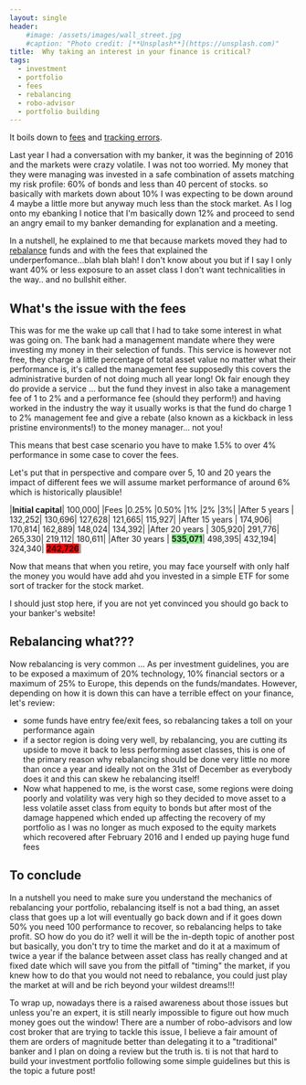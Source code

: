 ```yaml
---
layout: single
header:
    #image: /assets/images/wall_street.jpg
    #caption: "Photo credit: [**Unsplash**](https://unsplash.com)"
title:  Why taking an interest in your finance is critical?
tags:
  - investment
  - portfolio
  - fees
  - rebalancing
  - robo-advisor
  - portfolio building
---
```


It boils down to [fees](/concepts/fees/) and [tracking errors](/concepts/tracking_error/).

Last year I had a conversation with my banker, it was the beginning of 2016 and the markets were crazy volatile. I was not too worried. My money that they were managing was invested in a safe combination of assets matching my risk profile: 60% of bonds and less than 40 percent of stocks.
so basically with markets down about 10% I was expecting to be down around 4 maybe a little more but anyway much less than the stock market. As I log onto my ebanking I notice that I'm basically down 12% and proceed to send an angry email to my banker demanding for explanation and a meeting.

 In a nutshell, he explained to me that because markets moved they had to [rebalance](/concepts/rebalancing/) funds and with the fees that explained the underperfomance...blah blah blah!
 I don't know about you but if I say I only want 40% or less exposure to an asset class I don't want technicalities in the way.. and no bullshit either.

## What's the issue with the fees
This was for me the wake up call that I had to take some interest in what was going on. The bank had a management mandate where they were investing my money in their selection of funds.
This service is however not free, they charge a little percentage of total asset value no matter what their performance is, it's called the management fee supposedly this covers the administrative burden of not doing much all year long!
Ok fair enough they do provide a service ... but the fund they invest in also take a management fee of 1 to 2% and a performance fee (should they perform!) and having worked in the industry the way it usually works is that the fund do charge 1 to 2% management fee and give a rebate (also known as a kickback in less pristine environments!) to the money manager... not you!

This means that best case scenario you have to make 1.5% to over 4% performance in some case to cover the fees.

Let's put that in perspective and compare over 5, 10 and 20 years the impact of different fees we will assume market performance of around 6% which is historically plausible!


|**Initial capital**|	100,000|
|Fees	|0.25%	|0.50%	|1%	|2%	|3%|
|After 5 years	| 132,252| 	 130,696| 	 127,628| 	 121,665| 	 115,927| 
|After 15 years	| 174,906| 	 170,814| 	 162,889| 	 148,024| 	 134,392| 
|After 20 years	| 305,920| 	 291,776| 	 265,330| 	 219,112| 	 180,611| 
|After 30 years	| <span style="background-color:lightgreen">**535,071**</span>| 	 498,395| 	 432,194| 	 324,340| 	 <span style="background-color:red">**242,726**</span>|

Now that means that when you retire, you may face yourself with only half the money you would have add ahd you invested in a simple ETF for some sort of tracker for the stock market.

I should just stop here, if you are not yet convinced you should go back to your banker's website!

## Rebalancing what???
Now rebalancing is very common ... As per investment guidelines, you are to be exposed a maximum of 20% technology, 10% financial sectors or a maximum of 25% to Europe, this depends on the funds/mandates. However, depending on how it is down this can have a terrible effect on your finance, let's review:
- some funds have entry fee/exit fees, so rebalancing takes a toll on your performance again
- if a sector region is doing very well, by rebalancing, you are cutting its upside to move it back to less performing asset classes, this is one of the primary reason why rebalancing should be done very little no more than once a year and ideally not on the 31st of December as everybody does it and this can skew he rebalancing itself!
- Now what happened to me, is the worst case, some regions were doing poorly and volatility was very high so they decided to move asset to a less volatile asset class from equity to bonds but after most of the damage happened which ended up affecting the recovery of my portfolio as I was no longer as much exposed to the equity markets which recovered after February 2016 and I ended up paying huge fund fees

## To conclude
In a nutshell you need to make sure you understand the mechanics of rebalancing your portfolio, rebalancing itself is not a bad thing, an asset class that goes up a lot will eventually go back down and if it goes down 50% you need 100 performance to recover, so rebalancing helps to take profit. SO how do you do it? well it will be the in-depth topic of another post but basically, you don't try to time the market and do it at a maximum of twice a year if the balance between asset class has really changed and at fixed date which will save you from the pitfall of "timing" the market, if you knew how to do that you would not need to rebalance, you could just play the market at will and be rich beyond your wildest dreams!!!


To wrap up, nowadays there is a raised awareness about those issues but unless you're an expert, it is still nearly impossible to figure out how much money goes out the window!
There are a number of robo-advisors and low cost broker that are trying to tackle this issue, I believe a fair amount of them are orders of magnitude better than delegating it to a "traditional" banker and I plan on doing a review  but the truth is.
ti is not that hard to build your investment portfolio following some simple guidelines but this is the topic a future post!